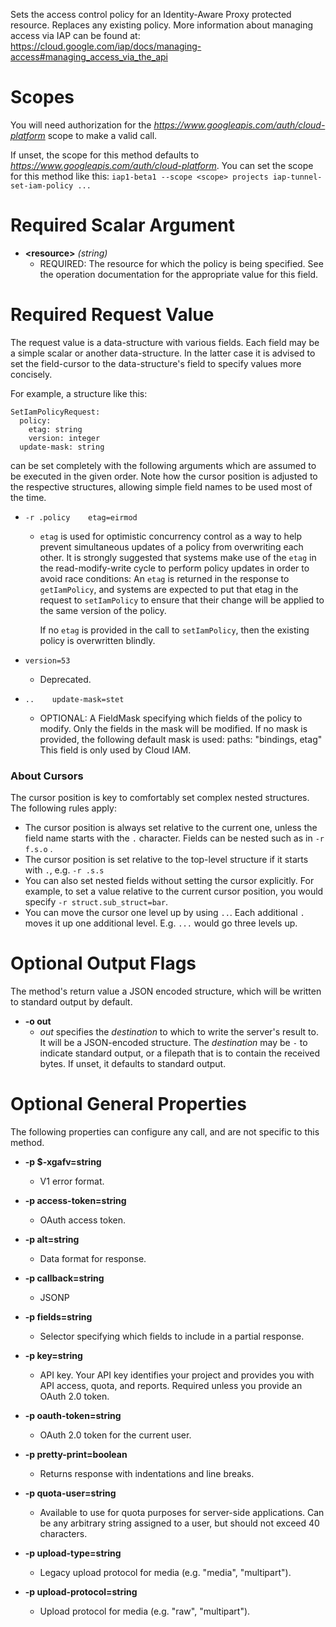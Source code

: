 Sets the access control policy for an Identity-Aware Proxy protected
resource. Replaces any existing policy.
More information about managing access via IAP can be found at:
https://cloud.google.com/iap/docs/managing-access#managing_access_via_the_api
# Scopes

You will need authorization for the *https://www.googleapis.com/auth/cloud-platform* scope to make a valid call.

If unset, the scope for this method defaults to *https://www.googleapis.com/auth/cloud-platform*.
You can set the scope for this method like this: `iap1-beta1 --scope <scope> projects iap-tunnel-set-iam-policy ...`
# Required Scalar Argument
* **&lt;resource&gt;** *(string)*
    - REQUIRED: The resource for which the policy is being specified.
        See the operation documentation for the appropriate value for this field.
# Required Request Value

The request value is a data-structure with various fields. Each field may be a simple scalar or another data-structure.
In the latter case it is advised to set the field-cursor to the data-structure's field to specify values more concisely.

For example, a structure like this:
```
SetIamPolicyRequest:
  policy:
    etag: string
    version: integer
  update-mask: string

```

can be set completely with the following arguments which are assumed to be executed in the given order. Note how the cursor position is adjusted to the respective structures, allowing simple field names to be used most of the time.

* `-r .policy    etag=eirmod`
    - `etag` is used for optimistic concurrency control as a way to help
        prevent simultaneous updates of a policy from overwriting each other.
        It is strongly suggested that systems make use of the `etag` in the
        read-modify-write cycle to perform policy updates in order to avoid race
        conditions: An `etag` is returned in the response to `getIamPolicy`, and
        systems are expected to put that etag in the request to `setIamPolicy` to
        ensure that their change will be applied to the same version of the policy.
        
        If no `etag` is provided in the call to `setIamPolicy`, then the existing
        policy is overwritten blindly.
* `version=53`
    - Deprecated.

* `..    update-mask=stet`
    - OPTIONAL: A FieldMask specifying which fields of the policy to modify. Only
        the fields in the mask will be modified. If no mask is provided, the
        following default mask is used:
        paths: &#34;bindings, etag&#34;
        This field is only used by Cloud IAM.


### About Cursors

The cursor position is key to comfortably set complex nested structures. The following rules apply:

* The cursor position is always set relative to the current one, unless the field name starts with the `.` character. Fields can be nested such as in `-r f.s.o` .
* The cursor position is set relative to the top-level structure if it starts with `.`, e.g. `-r .s.s`
* You can also set nested fields without setting the cursor explicitly. For example, to set a value relative to the current cursor position, you would specify `-r struct.sub_struct=bar`.
* You can move the cursor one level up by using `..`. Each additional `.` moves it up one additional level. E.g. `...` would go three levels up.


# Optional Output Flags

The method's return value a JSON encoded structure, which will be written to standard output by default.

* **-o out**
    - *out* specifies the *destination* to which to write the server's result to.
      It will be a JSON-encoded structure.
      The *destination* may be `-` to indicate standard output, or a filepath that is to contain the received bytes.
      If unset, it defaults to standard output.
# Optional General Properties

The following properties can configure any call, and are not specific to this method.

* **-p $-xgafv=string**
    - V1 error format.

* **-p access-token=string**
    - OAuth access token.

* **-p alt=string**
    - Data format for response.

* **-p callback=string**
    - JSONP

* **-p fields=string**
    - Selector specifying which fields to include in a partial response.

* **-p key=string**
    - API key. Your API key identifies your project and provides you with API access, quota, and reports. Required unless you provide an OAuth 2.0 token.

* **-p oauth-token=string**
    - OAuth 2.0 token for the current user.

* **-p pretty-print=boolean**
    - Returns response with indentations and line breaks.

* **-p quota-user=string**
    - Available to use for quota purposes for server-side applications. Can be any arbitrary string assigned to a user, but should not exceed 40 characters.

* **-p upload-type=string**
    - Legacy upload protocol for media (e.g. &#34;media&#34;, &#34;multipart&#34;).

* **-p upload-protocol=string**
    - Upload protocol for media (e.g. &#34;raw&#34;, &#34;multipart&#34;).
